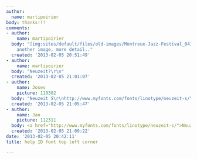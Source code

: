 ```yaml
---
author:
  name: martipoirier
body: thanks!!!
comments:
- author:
    name: martipoirier
  body: "[img:sites/default/files/old-images/Montreux-Jazz-Festival_041_5432.jpg]\r\n\r\nhere's
    another image, more detail.."
  created: '2013-02-05 20:51:49'
- author:
    name: martipoirier
  body: "Neuzeit?\r\n"
  created: '2013-02-05 21:01:07'
- author:
    name: Josev
    picture: 110302
  body: "Neuzeit S\r\nhttp://www.myfonts.com/fonts/linotype/neuzeit-s/\r\n\r\n"
  created: '2013-02-05 21:05:47'
- author:
    name: Jan
    picture: 112311
  body: <a href="http://www.myfonts.com/fonts/linotype/neuzeit-s/">Neuzeit S</a>.
  created: '2013-02-05 21:09:22'
date: '2013-02-05 20:42:11'
title: help ID font top left corner

---
```

